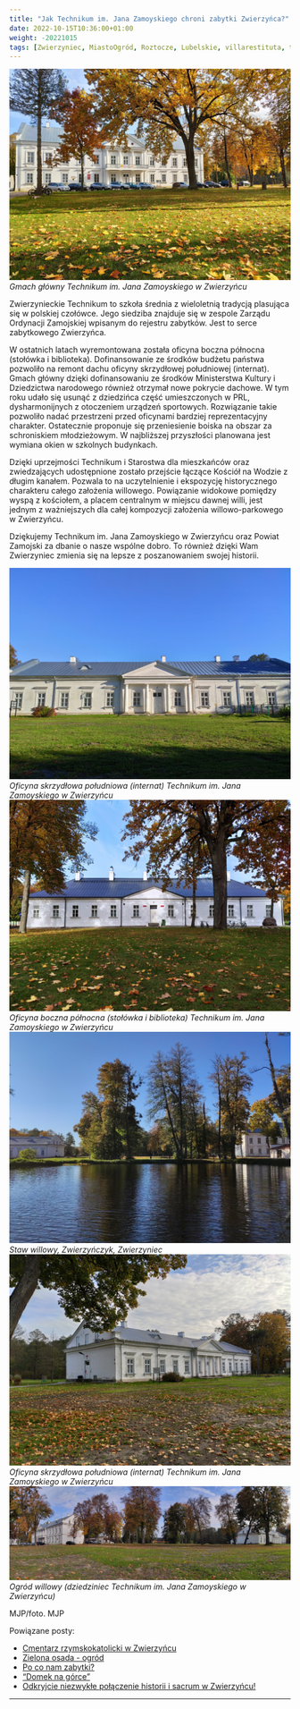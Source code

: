 ```yaml
---
title: "Jak Technikum im. Jana Zamoyskiego chroni zabytki Zwierzyńca?"
date: 2022-10-15T10:36:00+01:00
weight: -20221015
tags: [Zwierzyniec, MiastoOgród, Roztocze, Lubelskie, villarestituta, turystyka, dziedzictwo, zabytki, kościoły]
---
```


![Gmach główny Technikum im. Jana Zamoyskiego w Zwierzyńcu, Zwierzyniec](/images/posts/gmach_glowny.jpg)
*Gmach główny Technikum im. Jana Zamoyskiego w Zwierzyńcu*

Zwierzynieckie Technikum to szkoła średnia z wieloletnią tradycją plasująca się w polskiej czołówce. Jego siedziba znajduje się w zespole Zarządu Ordynacji Zamojskiej wpisanym do rejestru zabytków. Jest to serce zabytkowego Zwierzyńca.

W ostatnich latach wyremontowana została oficyna boczna północna (stołówka i biblioteka). Dofinansowanie ze środków budżetu państwa pozwoliło na remont dachu oficyny skrzydłowej południowej (internat). Gmach główny dzięki dofinansowaniu ze środków Ministerstwa Kultury i Dziedzictwa narodowego również otrzymał nowe pokrycie dachowe.
W tym roku udało się usunąć z dziedzińca część umieszczonych w PRL, dysharmonijnych z otoczeniem urządzeń sportowych. Rozwiązanie takie pozwoliło nadać przestrzeni przed oficynami bardziej reprezentacyjny charakter. Ostatecznie proponuje się przeniesienie boiska na obszar za schroniskiem młodzieżowym.
W najbliższej przyszłości planowana jest wymiana okien w szkolnych budynkach.

Dzięki uprzejmości Technikum i Starostwa dla mieszkańców oraz zwiedzających udostępnione zostało przejście łączące Kościół na Wodzie z długim kanałem. Pozwala to na uczytelnienie i ekspozycję historycznego charakteru całego założenia willowego. Powiązanie widokowe pomiędzy wyspą z kościołem, a placem centralnym w miejscu dawnej willi, jest jednym z ważniejszych dla całej kompozycji założenia willowo-parkowego w Zwierzyńcu.

Dziękujemy Technikum im. Jana Zamoyskiego w Zwierzyńcu oraz Powiat Zamojski za dbanie o nasze wspólne dobro. To również dzięki Wam Zwierzyniec zmienia się na lepsze z poszanowaniem swojej historii.

![Oficyna skrzydłowa południowa (internat) Technikum im. Jana Zamoyskiego w Zwierzyńcu, Zwierzyniec](/images/posts/internat.jpg)
*Oficyna skrzydłowa południowa (internat) Technikum im. Jana Zamoyskiego w Zwierzyńcu*
![Stołówka technikum, Zwierzyniec](/images/posts/stolowka.jpg)
*Oficyna boczna północna (stołówka i biblioteka) Technikum im. Jana Zamoyskiego w Zwierzyńcu*
![Staw willowy, Zwierzyńczyk, Zwierzynie](/images/posts/staw_dlugiego_kanalu_2.jpg)
*Staw willowy, Zwierzyńczyk, Zwierzyniec*
![Oficyna skrzydłowa południowa (internat) Technikum im. Jana Zamoyskiego w Zwierzyńcu, Zwierzyniec](/images/posts/internat_2.jpg)
*Oficyna skrzydłowa południowa (internat) Technikum im. Jana Zamoyskiego w Zwierzyńcu*
![Ogród willowy (dziedziniec Technikum im. Jana Zamoyskiego w Zwierzyńcu), Zwierzyniec](/images/posts/dziedziniec.jpg)
*Ogród willowy (dziedziniec Technikum im. Jana Zamoyskiego w Zwierzyńcu)*

MJP/foto. MJP

Powiązane posty:
- [Cmentarz rzymskokatolicki w Zwierzyńcu](/posts/cmentarz-rzymskokatolicki-wzwierzyncu)
- [Zielona osada - ogród](/posts/zielona-osada-ogrod)
- [Po co nam zabytki?](/posts/po-co-nam-zabytki)
- [“Domek na górce”](/posts/domek-na-gorce)
- [Odkryjcie niezwykłe połączenie historii i sacrum w Zwierzyńcu!](/posts/odkryjcie-niezwykle-polaczenie-historii-i-sacrum)


---

<script type="application/ld+json">
{
  "@context": "https://schema.org",
  "@type": "BlogPosting",
  "headline": "Jak Technikum im. Jana Zamoyskiego chroni zabytki Zwierzyńca?",
  "datePublished": "2022-10-15T10:36:00+01:00",
  "dateModified": "2022-10-15T10:36:00+01:00",
  "author": {
    "@type": "Organization",
    "name": "Stowarzyszenie im. Aleksandry Wachniewskiej"
  },
  "publisher": {
    "@type": "Organization",
    "name": "Stowarzyszenie im. Aleksandry Wachniewskiej",
    "logo": {
      "@type": "ImageObject",
      "url": "https://stowarzyszeniewachniewskiej.pl/images/logo/logo.svg"
    }
  },
  "mainEntityOfPage": {
    "@type": "WebPage",
    "@id": "https://stowarzyszeniewachniewskiej.pl/posts/jak-technikum-im-jana-zamoyskiego-chroni-zabytki"
  },
  "image": null,
  "articleSection": "Dziedzictwo Kulturowe i Zabytki",
  "keywords": null,
  "wordCount": 287,
  "articleBody": "Zwierzynieckie Technikum to szkoła średnia z wieloletnią tradycją plasująca się w polskiej czołówce. Jego siedziba znajduje się w zespole Zarządu Ordynacji Zamojskiej wpisanym do rejestru zabytków. Jest to serce zabytkowego Zwierzyńca.\n\nW ostatnich latach wyremontowana została oficyna boczna północna (stołówka i biblioteka). Dofinansowanie ze środków budżetu państwa pozwoliło na remont dachu oficyny skrzydłowej południowej (internat). Gmach główny dzięki dofinansowaniu ze środków Ministerstwa Kultury i Dziedzictwa narodowego również otrzymał nowe pokrycie dachowe.\nW tym roku udało się usunąć z dziedzińca część umieszczonych w PRL, dysharmonijnych z otoczeniem urządzeń sportowych. Rozwiązanie takie pozwoliło nadać przestrzeni przed oficynami bardziej reprezentacyjny charakter. Ostatecznie proponuje się przeniesienie boiska na obszar za schroniskiem młodzieżowym.\nW najbliższej przyszłości planowana jest wymiana okien w szkolnych budynkach.\n\nDzięki uprzejmości Technikum i Starostwa dla mieszkańców oraz zwiedzających udostępnione zostało przejście łączące Kościół na Wodzie z długim kanałem. Pozwala to na uczytelnienie i ekspozycję historycznego charakteru całego założenia willowego. Powiązanie widokowe pomiędzy wyspą z kościołem, a placem centralnym w miejscu dawnej willi, jest jednym z ważniejszych dla całej kompozycji założenia willowo-parkowego w Zwierzyńcu.\n\nDziękujemy Technikum im. Jana Zamoyskiego w Zwierzyńcu oraz Powiat Zamojski za dbanie o nasze wspólne dobro. To również dzięki Wam Zwierzyniec zmienia się na lepsze z poszanowaniem swojej historii.\n\n![Oficyna skrzydłowa południowa (internat) Technikum im. Jana Zamoyskiego w Zwierzyńcu, Zwierzyniec](/images/posts/internat.jpg)\n*Oficyna skrzydłowa południowa (internat) Technikum im. Jana Zamoyskiego w Zwierzyńcu*\n![Stołówka technikum, Zwierzyniec](/images/posts/stolowka.jpg)\n*Oficyna boczna północna (stołówka i biblioteka) Technikum im. Jana Zamoyskiego w Zwierzyńcu*\n![Staw willowy, Zwierzyńczyk, Zwierzynie](/images/posts/staw_dlugiego_kanalu_2.jpg)\n*Staw willowy, Zwierzyńczyk, Zwierzyniec*\n![Oficyna skrzydłowa południowa (internat) Technikum im. Jana Zamoyskiego w Zwierzyńcu, Zwierzyniec](/images/posts/internat_2.jpg)\n*Oficyna skrzydłowa południowa (internat) Technikum im. Jana Zamoyskiego w Zwierzyńcu*\n![Ogród willowy (dziedziniec Technikum im. Jana Zamoyskiego w Zwierzyńcu), Zwierzyniec](/images/posts/dziedziniec.jpg)\n*Ogród willowy (dziedziniec Technikum im. Jana Zamoyskiego w Zwierzyńcu)*\n\nMJP/foto. MJP",
  "description": "Odkryj piękno Zwierzyńca i jego zabytki.",
  "copyrightHolder": null
}
</script>
<script type="application/ld+json">
{
  "@context": "https://schema.org",
  "@type": "BreadcrumbList",
  "itemListElement": [
    {
      "@type": "ListItem",
      "position": 1,
      "name": "Home",
      "item": "https://stowarzyszeniewachniewskiej.pl"
    },
    {
      "@type": "ListItem",
      "position": 2,
      "name": "posts",
      "item": "https://stowarzyszeniewachniewskiej.pl/posts"
    },
    {
      "@type": "ListItem",
      "position": 3,
      "name": "Jak Technikum im. Jana Zamoyskiego chroni zabytki Zwierzyńca?",
      "item": "https://stowarzyszeniewachniewskiej.pl/posts/jak-technikum-im-jana-zamoyskiego-chroni-zabytki"
    }
  ]
}
</script>
